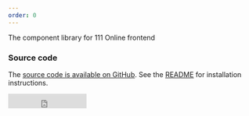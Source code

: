 ```yaml
---
order: 0
---
```


The component library for 111 Online frontend

### Source code

The [source code is available on GitHub](https://github.com/nhsuk/frontend).
See the [README](https://github.com/nhsuk/frontend/blob/master/README.md) for installation instructions.

<iframe src="https://ghbtns.com/github-btn.html?user=nhsuk&repo=frontend&type=star&count=true&size=large" frameborder="0" scrolling="0" width="160px" height="30px"></iframe>
